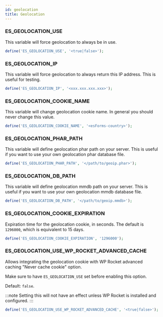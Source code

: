 ```yaml
---
id: geolocation
title: Geolocation
---
```


### ES_GEOLOCATION_USE

This variable will force geolocation to always be in use.

```php
define('ES_GEOLOCATION_USE', '<true|false>');
```

### ES_GEOLOCATION_IP

This variable will force geolocation to always return this IP address. This is useful for testing.

```php
define('ES_GEOLOCATION_IP', '<xxx.xxx.xxx.xxx>');
```

### ES_GEOLOCATION_COOKIE_NAME

This variable will change geolocation cookie name. In general you should never change this value.

```php
define('ES_GEOLOCATION_COOKIE_NAME', '<esForms-country>');
```

### ES_GEOLOCATION_PHAR_PATH

This variable will define geolocation phar path on your server. This is useful if you want to use your own geolocation phar database file.

```php
define('ES_GEOLOCATION_PHAR_PATH', '</path/to/geoip.phar>');
```

### ES_GEOLOCATION_DB_PATH

This variable will define geolocation mmdb path on your server. This is useful if you want to use your own geolocation mmdb database file.

```php
define('ES_GEOLOCATION_DB_PATH', '</path/to/geoip.mmdb>');
```

### ES_GEOLOCATION_COOKIE_EXPIRATION

Expiration time for the geolocation cookie, in seconds. The default is `1296000`, which is equivalent to 15 days.

```php
define('ES_GEOLOCATION_COOKIE_EXPIRATION', '1296000');
```

### ES_GEOLOCATION_USE_WP_ROCKET_ADVANCED_CACHE

Allows integrating the geolocation cookie with WP Rocket advanced caching "Never cache cookie" option.

Make sure to have `ES_GEOLOCATION_USE` set before enabling this option.

Default: `false`.

:::note
Setting this will not have an effect unless WP Rocket is installed and configured.
:::

```php
define('ES_GEOLOCATION_USE_WP_ROCKET_ADVANCED_CACHE', '<true|false>');
```
